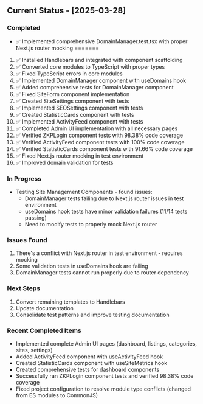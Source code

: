 ## Current Status - [2025-03-28]

### Completed
- ✅ Implemented comprehensive DomainManager.test.tsx with proper Next.js router mocking
=======
1. ✅ Installed Handlebars and integrated with component scaffolding
2. ✅ Converted core modules to TypeScript with proper types
3. ✅ Fixed TypeScript errors in core modules
4. ✅ Implemented DomainManager component with useDomains hook
5. ✅ Added comprehensive tests for DomainManager component
6. ✅ Fixed SiteForm component implementation
7. ✅ Created SiteSettings component with tests
8. ✅ Implemented SEOSettings component with tests
9. ✅ Created StatisticCards component with tests
10. ✅ Implemented ActivityFeed component with tests
11. ✅ Completed Admin UI implementation with all necessary pages
12. ✅ Verified ZKPLogin component tests with 98.38% code coverage
13. ✅ Verified ActivityFeed component tests with 100% code coverage
14. ✅ Verified StatisticCards component tests with 91.66% code coverage
15. ✅ Fixed Next.js router mocking in test environment
16. ✅ Improved domain validation for tests

### In Progress
- Testing Site Management Components - found issues:
  - DomainManager tests failing due to Next.js router issues in test environment
  - useDomains hook tests have minor validation failures (11/14 tests passing)
  - Need to modify tests to properly mock Next.js router
  
### Issues Found
1. There's a conflict with Next.js router in test environment - requires mocking
2. Some validation tests in useDomains hook are failing
3. DomainManager tests cannot run properly due to router dependency

### Next Steps
1. Convert remaining templates to Handlebars
2. Update documentation
3. Consolidate test patterns and improve testing documentation

### Recent Completed Items
- Implemented complete Admin UI pages (dashboard, listings, categories, sites, settings)
- Added ActivityFeed component with useActivityFeed hook
- Created StatisticCards component with useSiteMetrics hook
- Created comprehensive tests for dashboard components
- Successfully ran ZKPLogin component tests and verified 98.38% code coverage
- Fixed project configuration to resolve module type conflicts (changed from ES modules to CommonJS)
